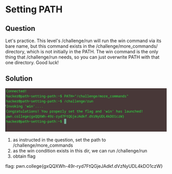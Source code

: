 # Setting PATH
## Question
Let's practice. This level's /challenge/run will run the win command via its bare name, but this command exists in the /challenge/more_commands/ directory, which is not initially in the PATH. The win command is the only thing that /challenge/run needs, so you can just overwrite PATH with that one directory. Good luck!

## Solution
![](./images/2.jpg)
1. as instructed in the question, set the path to /challenge/more_commands
2. as the win condition exists in this dir, we can run /challenge/run
3. obtain flag

flag: pwn.college{gxQQXWh-49r-ryd7FtQGjeJAdkf.dVzNyUDL4kDO1czW}


